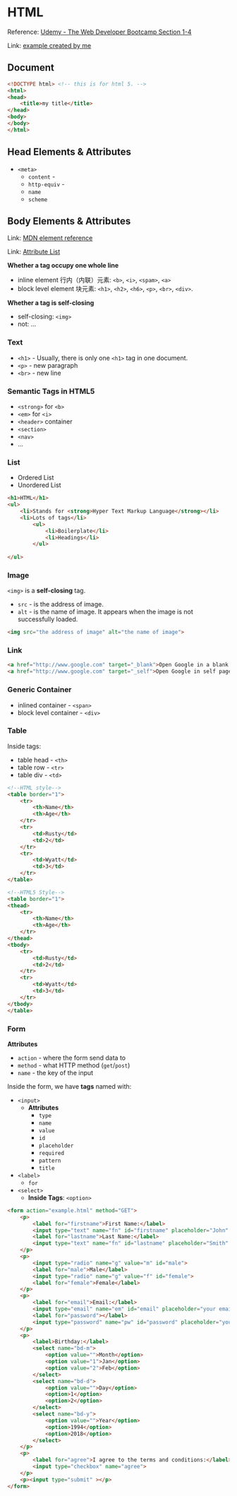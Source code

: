 <extoc></extoc>

# HTML

Reference: [Udemy - The Web Developer Bootcamp Section 1-4](https://www.udemy.com/the-web-developer-bootcamp/learn/v4/content)

Link: [example created by me](example.html)

## Document
```html
<!DOCTYPE html> <!-- this is for html 5. -->
<html>
<head>
    <title>my title</title>
</head>
<body>
</body>
</html>
```

## Head Elements & Attributes

- `<meta>`
    - `content` - 
    - `http-equiv` - 
    - `name`
    - `scheme`

## Body Elements & Attributes

Link: [MDN element reference](https://developer.mozilla.org/en-US/docs/Web/HTML/Element)

Link: [Attribute List](https://developer.mozilla.org/en-US/docs/Web/HTML/Attributes)

__Whether a tag occupy one whole line__

- inline element 行内（内联）元素: `<b>`, `<i>`, `<spam>`, `<a>`
- block level element 块元素: `<h1>`, `<h2>`, `<h6>`, `<p>`, `<br>`, `<div>`.

__Whether a tag is self-closing__

- self-closing: `<img>`
- not: ...

### Text

- `<h1>` - Usually, there is only one `<h1>` tag in one document.
- `<p>` - new paragraph
- `<br>` - new line

### Semantic Tags in HTML5

- `<strong>` for `<b>`
- `<em>` for `<i>`
- `<header>` container
- `<section>`
- `<nav>`
- ...

### List

- Ordered List
- Unordered List

```html
<h1>HTML</h1>
<ul>
	<li>Stands for <strong>Hyper Text Markup Language</strong></li>
	<li>Lots of tags</li>
		<ul>
			<li>Boilerplate</li>
			<li>Headings</li>
		</ul>
	
</ul>
```

### Image

`<img>` is a **self-closing** tag.

- `src` - is the address of image.
- `alt` - is the name of image. It appears when the image is not successfully loaded.

```html
<img src="the address of image" alt="the name of image">
```

### Link

```html
<a href="http://www.google.com" target="_blank">Open Google in a blank page</a>
<a href="http://www.google.com" target="_self">Open Google in self page</a>
```

### Generic Container

- inlined container - `<span>`
- block level container - `<div>`

### Table

Inside tags:

- table head - `<th>`
- table row - `<tr>`
- table div - `<td>`

```html
<!--HTML style-->
<table border="1">
	<tr>
		<th>Name</th>
		<th>Age</th>
	</tr>
	<tr>
		<td>Rusty</td>
		<td>2</td>
	</tr>
	<tr>
		<td>Wyatt</td>
		<td>3</td>
	</tr>
</table>

<!--HTML5 Style-->
<table border="1">
<thead>
	<tr>
		<th>Name</th>
		<th>Age</th>
	</tr>
</thead>
<tbody>
	<tr>
		<td>Rusty</td>
		<td>2</td>
	</tr>
	<tr>
		<td>Wyatt</td>
		<td>3</td>
	</tr>
</tbody>
</table>
```

### Form

__Attributes__

- `action` - where the form send data to
- `method` - what HTTP method (`get`/`post`)
- `name` - the key of the input


Inside the form, we have __tags__ named with:

- `<input>`
    - **Attributes**
        - `type`
        - `name`
        - `value`
        - `id`
        - `placeholder`
        - `required`
        - `pattern`
        - `title`
- `<label>`
    - `for`
- `<select>`
    - **Inside Tags**: `<option>`

```html
<form action="example.html" method="GET">
	<p>
		<label for="firstname">First Name:</label>
		<input type="text" name="fn" id="firstname" placeholder="John" required="">
		<label for="lastname">Last Name:</label>
		<input type="text" name="fn" id="lastname" placeholder="Smith" required="">
	</p>
	<p>
		<input type="radio" name="g" value="m" id="male">
		<label for="male">Male</label>
		<input type="radio" name="g" value="f" id="female">
		<label for="female">Female</label>
	</p>
	<p>
		<label for="email">Email:</label>
		<input type="email" name="em" id="email" placeholder="your email" required>
		<label for="password"></label>
		<input type="password" name="pw" id="password" placeholder="your password" required title="None Empty Chars 3-6" minlength="3" maxlength="6" pattern="\w{2,}">
	</p>
	<p>
		<label>Birthday:</label>
		<select name="bd-m">
			<option value="">Month</option>
			<option value="1">Jan</option>
			<option value="2">Feb</option>
		</select>
		<select name="bd-d">
			<option value="">Day</option>
			<option>1</option>
			<option>2</option>
		</select>
		<select name="bd-y">
			<option value="">Year</option>
			<option>1994</option>
			<option>2018</option>
		</select>
	</p>
	<p>
		<label for="agree">I agree to the terms and conditions:</label>
		<input type="checkbox" name="agree">
	</p>
	<p><input type="submit" ></p>
</form>
```

